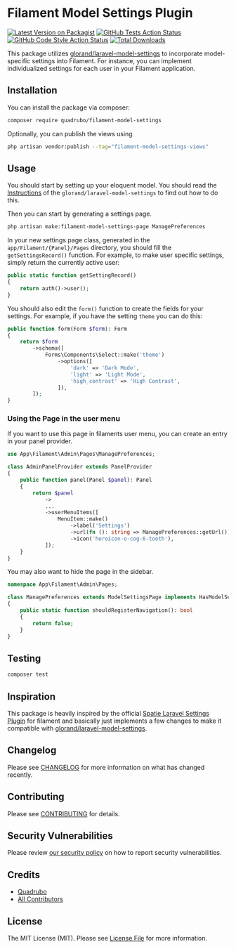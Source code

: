 # Filament Model Settings Plugin

[![Latest Version on Packagist](https://img.shields.io/packagist/v/quadrubo/filament-model-settings.svg?style=flat-square)](https://packagist.org/packages/quadrubo/filament-model-settings)
[![GitHub Tests Action Status](https://img.shields.io/github/actions/workflow/status/quadrubo/filament-model-settings/run-tests.yml?branch=main&label=tests&style=flat-square)](https://github.com/quadrubo/filament-model-settings/actions?query=workflow%3Arun-tests+branch%3Amain)
[![GitHub Code Style Action Status](https://img.shields.io/github/actions/workflow/status/quadrubo/filament-model-settings/fix-php-code-style-issues.yml?branch=main&label=code%20style&style=flat-square)](https://github.com/quadrubo/filament-model-settings/actions?query=workflow%3A"Fix+PHP+code+style+issues"+branch%3Amain)
[![Total Downloads](https://img.shields.io/packagist/dt/quadrubo/filament-model-settings.svg?style=flat-square)](https://packagist.org/packages/quadrubo/filament-model-settings)

This package utilizes [glorand/laravel-model-settings](https://github.com/glorand/laravel-model-settings) to incorporate model-specific settings into Filament. For instance, you can implement individualized settings for each user in your Filament application.

## Installation

You can install the package via composer:

```bash
composer require quadrubo/filament-model-settings
```

Optionally, you can publish the views using

```bash
php artisan vendor:publish --tag="filament-model-settings-views"
```

## Usage

You should start by setting up your eloquent model. You should read the [Instructions](https://github.com/glorand/laravel-model-settings#update_models) of the `glorand/laravel-model-settings` to find out how to do this.

Then you can start by generating a settings page.

```bash
php artisan make:filament-model-settings-page ManagePreferences
```

In your new settings page class, generated in the `app/Filament/{Panel}/Pages` directory, you should fill the `getSettingsRecord()` function. For example, to make user specific settings, simply return the currently active user:

```php
public static function getSettingRecord()
{
    return auth()->user();
}
```

You should also edit the `form()` function to create the fields for your settings.
For example, if you have the setting `theme` you can do this:

```php
public function form(Form $form): Form
{
    return $form
        ->schema([
            Forms\Components\Select::make('theme')
                ->options([
                    'dark' => 'Dark Mode',
                    'light' => 'Light Mode',
                    'high_contrast' => 'High Contrast',
                ]),
        ]);
}
```

### Using the Page in the user menu

If you want to use this page in filaments user menu, you can create an entry in your panel provider.

```php
use App\Filament\Admin\Pages\ManagePreferences;

class AdminPanelProvider extends PanelProvider
{
    public function panel(Panel $panel): Panel
    {
        return $panel
            ->
            ...
            ->userMenuItems([
                MenuItem::make()
                    ->label('Settings')
                    ->url(fn (): string => ManagePreferences::getUrl())
                    ->icon('heroicon-o-cog-6-tooth'),
            ]);
    }
}
```

You may also want to hide the page in the sidebar.

```php
namespace App\Filament\Admin\Pages;

class ManagePreferences extends ModelSettingsPage implements HasModelSettings
{
    public static function shouldRegisterNavigation(): bool
    {
        return false;
    }
}
```

## Testing

```bash
composer test
```

## Inspiration

This package is heavily inspired by the official [Spatie Laravel Settings Plugin](https://github.com/filamentphp/spatie-laravel-settings-plugin) for filament and basically just implements a few changes to make it compatible with  [glorand/laravel-model-settings](https://github.com/glorand/laravel-model-settings).

## Changelog

Please see [CHANGELOG](CHANGELOG.md) for more information on what has changed recently.

## Contributing

Please see [CONTRIBUTING](.github/CONTRIBUTING.md) for details.

## Security Vulnerabilities

Please review [our security policy](../../security/policy) on how to report security vulnerabilities.

## Credits

- [Quadrubo](https://github.com/Quadrubo)
- [All Contributors](../../contributors)

## License

The MIT License (MIT). Please see [License File](LICENSE.md) for more information.
